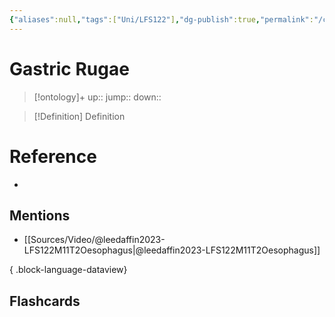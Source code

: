 ```yaml
---
{"aliases":null,"tags":["Uni/LFS122"],"dg-publish":true,"permalink":"/cards/gastric-rugae/","dgPassFrontmatter":true}
---
```


# Gastric Rugae

> [!ontology]+
> up:: 
> jump:: 
> down:: 

> [!Definition] Definition
> 

# Reference
- 

## Mentions
- [[Sources/Video/@leedaffin2023-LFS122M11T2Oesophagus\|@leedaffin2023-LFS122M11T2Oesophagus]]

{ .block-language-dataview}

## Flashcards
